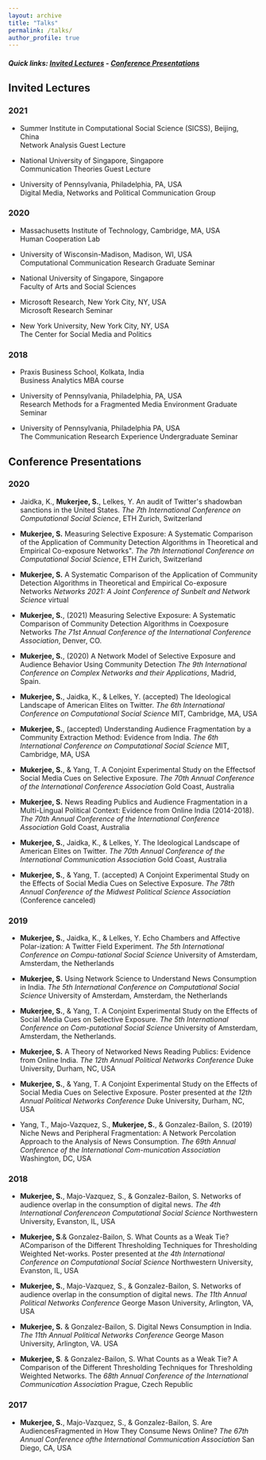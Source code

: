 ```yaml
---
layout: archive
title: "Talks"
permalink: /talks/
author_profile: true
---
```


##### Quick links: [Invited Lectures](./#invited-lectures) - [Conference Presentations](./#conference-presentations)

## Invited Lectures

### 2021

* Summer Institute in Computational Social Science (SICSS), Beijing, China<br>
Network Analysis Guest Lecture <br>

* National University of Singapore, Singapore<br>
Communication Theories Guest Lecture<br>

* University of Pennsylvania, Philadelphia, PA, USA<br>
Digital Media, Networks and Political Communication Group<br>

### 2020 

* Massachusetts Institute of Technology, Cambridge, MA, USA<br>
Human Cooperation Lab<br>

* University of Wisconsin-Madison, Madison, WI, USA<br>
Computational Communication Research Graduate Seminar<br>

* National University of Singapore, Singapore<br>
Faculty of Arts and Social Sciences<br>

* Microsoft Research, New York City, NY, USA<br>
Microsoft Research Seminar

* New York University, New York City, NY, USA<br>
The Center for Social Media and Politics<br>

### 2018
* Praxis Business School, Kolkata, India<br>
Business Analytics MBA course

* University of Pennsylvania, Philadelphia, PA, USA<br>
Research Methods for a Fragmented Media Environment Graduate Seminar<br>

* University of Pennsylvania, Philadelphia PA, USA<br>
The Communication Research Experience Undergraduate Seminar

## Conference Presentations

### 2020

* Jaidka, K., **Mukerjee, S.**, Lelkes, Y. An audit of Twitter's shadowban sanctions in the United States. *The 7th International Conference on Computational Social Science*, ETH Zurich, Switzerland
    
* **Mukerjee, S.** Measuring Selective Exposure: A Systematic Comparison of the Application of Community Detection Algorithms in Theoretical and Empirical Co-exposure Networks". *The 7th International Conference on Computational Social Science*, ETH Zurich, Switzerland

* **Mukerjee, S.** A Systematic Comparison of the Application of Community Detection Algorithms in Theoretical and Empirical Co-exposure Networks *Networks 2021: A Joint Conference of Sunbelt and Network Science* virtual

* **Mukerjee, S.**, (2021) Measuring Selective Exposure: A Systematic Comparison of Community Detection Algorithms in Coexposure Networks *The 71st Annual Conference of the International Conference Association*, Denver, CO.

* **Mukerjee, S.**, (2020) A Network Model of Selective Exposure and Audience Behavior Using Community Detection *The 9th International Conference on Complex Networks and their Applications*, Madrid, Spain.

* **Mukerjee, S.**, Jaidka, K., & Lelkes, Y. (accepted) The Ideological Landscape of American Elites on Twitter. *The 6th International Conference on Computational Social Science* MIT, Cambridge, MA, USA

* **Mukerjee, S.**, (accepted) Understanding Audience Fragmentation by a Community Extraction Method: Evidence from India. *The 6th International Conference on Computational Social Science* MIT, Cambridge, MA, USA

* **Mukerjee, S.**, & Yang, T.  A Conjoint Experimental Study on the Effectsof Social Media Cues on Selective Exposure. *The 70th Annual Conference of the International Conference Association* Gold Coast, Australia

* **Mukerjee, S.** News Reading Publics and Audience Fragmentation in a Multi-Lingual Political Context: Evidence from Online India (2014-2018). *The 70th Annual Conference of the International Conference Association* Gold Coast, Australia

* **Mukerjee, S.**, Jaidka, K., & Lelkes, Y.  The Ideological Landscape of American Elites on Twitter. *The 70th Annual Conference of the International Communication Association* Gold Coast, Australia

* **Mukerjee, S.**, & Yang, T. (accepted) A Conjoint Experimental Study on the Effects of Social Media Cues on Selective Exposure. *The 78th Annual Conference of the Midwest Political Science Association* (Conference canceled)

### 2019

* **Mukerjee, S.**, Jaidka, K., & Lelkes, Y. Echo Chambers and Affective Polar-ization: A Twitter Field Experiment. *The 5th International Conference on Compu-tational Social Science* University of Amsterdam, Amsterdam, the Netherlands

* **Mukerjee, S.** Using Network Science to Understand News Consumption in India. *The 5th International Conference on Computational Social Science* University of Amsterdam, Amsterdam, the Netherlands

* **Mukerjee, S.**, & Yang, T. A Conjoint Experimental Study on the Effects of Social Media Cues on Selective Exposure. *The 5th International Conference on Com-putational Social Science* University of Amsterdam, Amsterdam, the Netherlands.

* **Mukerjee, S.** A Theory of Networked News Reading Publics: Evidence from Online India. *The 12th Annual Political Networks Conference* Duke University, Durham, NC, USA

* **Mukerjee, S.**, & Yang, T. A Conjoint Experimental Study on the Effects of Social Media Cues on Selective Exposure. Poster presented at *the 12th Annual Political Networks Conference* Duke University, Durham, NC, USA

* Yang, T., Majo-Vazquez, S., **Mukerjee, S.**, & Gonzalez-Bailon, S. (2019) Niche News and Peripheral Fragmentation: A Network Percolation Approach to the Analysis of News Consumption. *The 69th Annual Conference of the International Com-munication Association* Washington, DC, USA

### 2018

* **Mukerjee, S.**, Majo-Vazquez, S., & Gonzalez-Bailon, S. Networks of audience overlap in the consumption of digital news. *The 4th International Conferenceon Computational Social Science* Northwestern University, Evanston, IL, USA

* **Mukerjee, S**.& Gonzalez-Bailon, S. What Counts as a Weak Tie? AComparison of the Different Thresholding Techniques for Thresholding Weighted Net-works. Poster presented at *the 4th International Conference on Computational Social Science* Northwestern University, Evanston, IL, USA

* **Mukerjee, S.**, Majo-Vazquez, S., & Gonzalez-Bailon, S. Networks of audience overlap in the consumption of digital news. *The 11th Annual Political Networks Conference* George Mason University, Arlington, VA, USA

* **Mukerjee, S.** & Gonzalez-Bailon, S. Digital News Consumption in India. *The 11th Annual Political Networks Conference* George Mason University, Arlington, VA. USA

* **Mukerjee, S**. & Gonzalez-Bailon, S. What Counts as a Weak Tie? A Comparison of the Different Thresholding Techniques for Thresholding Weighted Networks. The *68th Annual Conference of the International Communication Association* Prague, Czech Republic

### 2017

* **Mukerjee, S.**, Majo-Vazquez, S., & Gonzalez-Bailon, S. Are AudiencesFragmented in How They Consume News Online? *The 67th Annual Conference ofthe International Communication Association* San Diego, CA, USA
